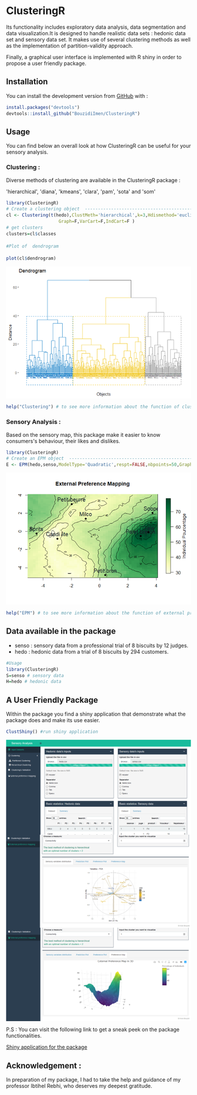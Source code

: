 
ClusteringR
===========

Its functionality includes exploratory data analysis, data segmentation and data visualization.It is designed to handle realistic data sets : hedonic data set and sensory data set. It makes use of several clustering methods as well as the implementation of partition-validity approach.

Finally, a graphical user interface is implemented with R shiny in order to propose a user friendly package.

Installation
------------

You can install the development version from [GitHub](https://github.com/) with :

``` r
install.packages("devtools")
devtools::install_github("BouzidiImen/ClusteringR")
```

Usage
-----

You can find below an overall look at how ClusteringR can be useful for your sensory analysis.

### Clustering :

Diverse methods of clustering are available in the ClusteringR package :

'hierarchical', 'diana', 'kmeans', 'clara', 'pam', 'sota' and 'som'

``` r
library(ClusteringR)
# Create a clustering object  -------------------------------------------------
cl <- Clustering(t(hedo),ClustMeth='hierarchical',k=3,Hdismethod='euclidean',Hmethod="ward.D2",
                    Graph=F,VarCart=F,IndCart=F )
# get clusters
clusters=cl$classes

#Plot of  dendrogram 

plot(cl$dendrogram)
```

<img src="man/figures/Dendo.png" align="center" />

``` r
help("Clustering") # to see more information about the function of clustering 
```

### Sensory Analysis :

Based on the sensory map, this package make it easier to know consumers's behaviour, their likes and dislikes.

``` r
library(ClusteringR)
# Create an EPM object  -------------------------------------------------
E <- EPM(hedo,senso,ModelType='Quadratic',respt=FALSE,nbpoints=50,Graphpred=FALSE,Graph2D=TRUE,Graph3D=FALSE,statistic.Value.Type='rsquared')
```

<img src="man/figures/fig.png" align="center" />

``` r
help("EPM") # to see more information about the function of external preferences mapping 
```

Data available in the package
-----------------------------

-   senso : sensory data from a professional trial of 8 biscuits by 12 judges.
-   hedo : hedonic data from a trial of 8 biscuits by 294 customers.

``` r
#Usage 
library(ClusteringR)
S=senso # sensory data 
H=hedo # hedonic data
```

A User Friendly Package
-----------------------

Within the package you find a shiny application that demonstrate what the package does and make its use easier.

``` r
ClustShiny() #run shiny application
```

<img src="man/figures/Shiny.PNG" align="center" />

<img src="man/figures/shiny1.PNG" align="center" />

<img src="man/figures/shiny2.PNG" align="center" />

P.S : You can visit the following link to get a sneak peek on the package functionalities.

[Shiny application for the package](https://imenbouzidi.shinyapps.io/InterfaceForThepackage/)

Acknowledgement :
-----------------

In preparation of my package, I had to take the help and guidance of my professor Ibtihel Rebhi, who deserves my deepest gratitude.
